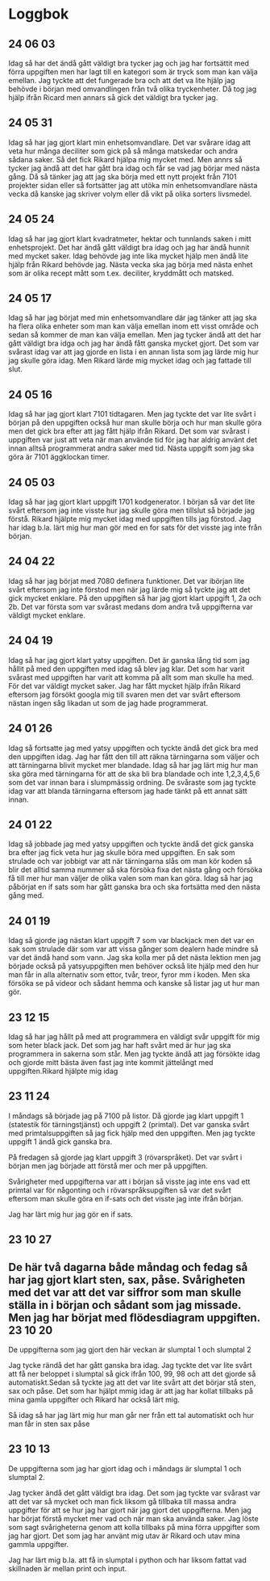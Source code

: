 Loggbok
==============

24 06 03
-------------
Idag så har det ändå gått väldigt bra tycker jag och jag har fortsättit med förra uppgiften men har lagt till en kategori som är tryck som man kan välja emellan. Jag tyckte att det fungerade bra och att det va lite hjälp jag behövde i början med omvandlingen från två olika tryckenheter. Då tog jag hjälp ifrån Ricard men annars så gick det väldigt bra tycker jag. 


24 05 31
--------------
Idag så har jag gjort klart min enhetsomvandlare. Det var svårare idag att veta hur många deciliter som gick på så många matskedar och andra sådana saker. Så det fick Rikard hjälpa mig mycket med. Men annrs så tycker jag ändå att det har gått bra idag och får se vad jag börjar med nästa gång. Då så tänker jag att jag ska börja med ett nytt projekt från 7101 projekter sidan eller så fortsätter jag att utöka min enhetsomvandlare nästa vecka då kanske jag skriver volym eller då vikt på olika sorters livsmedel. 




24 05 24
--------------
Idag så har jag gjort klart kvadratmeter, hektar och tunnlands saken i mitt enhetsprojekt. Det har ändå gått väldigt bra idag och jag har ändå hunnit med mycket saker. Idag behövde jag inte lika mycket hjälp men ändå lite hjälp från Rikard behövde jag. Nästa vecka ska jag börja med nästa enhet som är olika recept mått som t.ex. deciliter, kryddmått och matsked.





24 05 17
--------------
Idag så har jag börjat med min enhetsomvandlare där jag tänker att jag ska ha flera olika enheter som man kan välja emellan inom ett visst område och sedan så kommer de man kan välja emellan. Men jag tycker ändå att det har gått väldigt bra idga och jag har ändå fått ganska mycket gjort. Det som var svårast idag var att jag gjorde en lista i en annan lista som jag lärde mig hur jag skulle göra idag. Men Rikard lärde mig mycket idag och jag fattade till slut. 

24 05 16
--------------
Idag så har jag gjort klart 7101 tidtagaren. Men jag tyckte det var lite svårt i början på den uppgiften också hur man skulle börja och hur man skulle göra men det gick bra efter att jag fått hjälp ifrån Rikard. Det som var svårast i uppgiften var just att veta när man använde tid för jag har aldrig använt det innan alltså programmerat andra saker med tid. Nästa uppgift som jag ska göra är 7101 äggklockan timer. 

24 05 03
-------------
Idag så har jag gjort klart uppgift 1701 kodgenerator. I början så var det lite svårt eftersom jag inte visste hur jag skulle göra men tillslut så började jag förstå. Rikard hjälpte mig mycket idag med uppgiften tills jag förstod. Jag har idag b.la. lärt mig hur man gör med en for sats för det visste jag inte från början. 



24 04 22
------------
Idag så har jag börjat med 7080 definera funktioner. Det var ibörjan lite svårt eftersom jag inte förstod men när jag lärde mig så tyckte jag att det gick mycket enklare. På den uppgiften så har jag gjort klart uppgift 1, 2a och 2b. Det var första som var svårast medans dom andra två uppgifterna var väldigt mycket enklare. 


24 04 19
------------
Idag så har jag gjort klart yatsy uppgiften. Det är ganska lång tid som jag hållit på med den uppgiften med idag så blev jag klar. Det som har varit svårast med uppgiften har varit att komma på allt som man skulle ha med. För det var väldigt mycket saker. 
Jag har fått mycket hjälp ifrån Rikard eftersom jag försökt googla mig till svaren men det var svårt eftersom nästan ingen såg likadan ut som de jag hade programmerat. 

24 01 26
-------------

Idag så fortsatte jag med yatsy uppgiften och tyckte ändå det gick bra med den uppgiften idag. Jag har fått den till att räkna tärningarna som väljer och att tärningarna blivit mycket mer blandade. Idag så har jag lärt mig hur man ska göra med tärningarna för att de ska bli bra blandade och inte 1,2,3,4,5,6 som det var innan bara i slumpmässig ordning. De svåraste som jag tyckte idag var att blanda tärningarna eftersom jag hade tänkt på ett annat sätt innan. 

24 01 22
-------------

Idag så jobbade jag med yatsy uppgiften och tyckte ändå det gick ganska bra efter jag fick veta hur jag skulle böra med uppgiften. En sak som strulade och var jobbigt var att när tärningarna slås om man kör koden så blir det alltid samma nummer så ska försöka fixa det nästa gång och försöka få till mer hur man väljer de olika valen som man kan göra. Idag så har jag påbörjat en if sats som har gått ganska bra och ska fortsätta med den nästa gång med.

24 01 19
-------------

Idag så gjorde jag nästan klart uppgift 7 som var blackjack men det var en sak som strulade där som var att vissa gånger som dealern hade mindre så var det ändå hand som vann. Jag ska kolla mer på det nästa lektion men jag började också på yatsyuppgiften men behöver också lite hjälp med den hur man får in alla alternativ som ettor, tvår, treor, fyror mm i koden. 
Men ska försöka se på videor och sådant hemma och kanske så listar jag ut hur man gör.

23 12 15
-------------
Idag så har jag hållt på med att programmera en väldigt svår uppgift för mig som heter black jack. Det som jag har haft svårt med är hur jag ska programmera in sakerna som står. Men jag tyckte ändå att jag försökte idag och gjorde mitt bästa även fast jag inte kommit jättelångt med uppgiften.Rikard hjälpte mig idag 

23 11 24
-------------
I måndags så började jag på 7100 på listor. Då gjorde jag klart uppgift 1 (statestik för tärningstjänst) och uppgift 2 (primtal). Det var ganska svårt med primtalsuppgiften så jag fick hjälp med den uppgiften. Men jag tyckte uppgift 1 ändå gick ganska bra. 

På fredagen så gjorde jag klart uppgift 3 (rövarspråket). Det var svårt i början men jag började att förstå mer och mer på uppgiften. 

Svårigheter med uppgifterna var att i början så visste jag inte ens vad ett primtal var för någonting och i rövarspråksupgiften så var det svårt eftersom man skulle göra en if-sats och det visste jag inte ifrån början. 

Jag har lärt mig hur jag gör en if sats. 

23 10 27
-------------

De här två dagarna både måndag och fedag så har jag gjort klart sten, sax, påse. Svårigheten med det var att det var siffror som man skulle ställa in i början och sådant som jag missade. 
Men jag har börjat med flödesdiagram uppgiften.
23 10 20
-------------

De uppgifterna som jag gjort den här veckan är slumptal 1 och slumptal 2

Jag tycke rändå det har gått ganska bra idag. Jag tyckte det var lite svårt att få ner beloppet i slumptal så gick ifrån 100, 99, 98 och att det gjorde så automatiskt.Sedan så tyckte jag att det var lite svårt att det börjar stå sten, sax och påse. Det som har hjälpt mmig idag är att jag har kollat tillbaks på mina gamla uppgifter och Rikard har också lärt mig.

Så idag så har jag lärt mig hur man går ner från ett tal automatiskt och hur man får in sten sax påse 

23 10 13
-------------

De uppgifterna som jag har gjort idag och i måndags är slumptal 1 och slumptal 2.

Jag tycker ändå det gått väldigt bra idag. Det som jag tyckte var svårast var att det var så mycket och man fick liksom gå tillbaka till massa andra uppgifter för att se hur jag har gjort när jag gjort det uppgifterna. Men jag har börjat förstå mycket mer vad och när man ska använda saker. Jag löste som sagt svårigheterna genom att kolla tillbaks på mina förra uppgifter som jag har gjort. Det som jag har använt mig utav är Rikard och utav mina gammla uppgifter. 

Jag har lärt mig b.la. att få in slumptal i python och har liksom fattat vad skillnaden är mellan print och input. 
